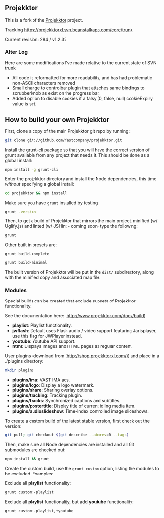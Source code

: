 ## Projekktor

This is a fork of the [Projekktor](http://www.projekktor.com) project.

Tracking https://projekktorxl.svn.beanstalkapp.com/core/trunk

Current revision: 284 / v1.2.32

### Alter Log

Here are some modifications I've made relative to the current state of SVN trunk

- All code is reformatted for more readability, and has had problematic non-ASCII characters removed
- Small change to controlbar plugin that attaches same bindings to scrubberknob as exist on the progress bar.
- Added option to disable cookies if a falsy (0, false, null) cookieExpiry value is set.

How to build your own Projekktor
--------------------------------

First, clone a copy of the main Projekktor git repo by running:

```bash
git clone git://github.com/fastcompany/projekktor.git
```

Install the grunt-cli package so that you will have the correct version of grunt available from any project that needs it. This should be done as a global install:

```bash
npm install -g grunt-cli
```

Enter the projekktor directory and install the Node dependencies, this time *without* specifying a global install:

```bash
cd projekktor && npm install
```

Make sure you have `grunt` installed by testing:

```bash
grunt -version
```

Then, to get a build of Projekktor that mirrors the main project, minified (w/ Uglify.js) and linted (w/ JSHint - coming soon) type the following:

```bash
grunt
```

Other built in presets are:

```bash
grunt build-complete
```

```bash
grunt build-minimal
```

The built version of Projekktor will be put in the `dist/` subdirectory, along with the minified copy and associated map file.


### Modules

Special builds can be created that exclude subsets of Projekktor functionality.

See the documentation here: (http://www.projekktor.com/docs/build)

- **playlist**: Playlist functionality.
- **jwflash**: Default uses Flash audio / video support featuring Jarisplayer, use this flag for JWPlayer instead.
- **youtube**: Youtube API support.
- **html**:  Displays images and HTML pages as regular content.

User plugins (download from (http://shop.projekktorxl.com/)) and place in a ./plugins directory:

```bash
mkdir plugins
```

- **plugins/ima**:  VAST IMA ads.
- **plugins/logo**:  Display a logo watermark.
- **plugins/share**:  Sharing overlay options.
- **plugins/tracking**:  Tracking plugin.
- **plugins/tracks**:  Synchronized captions and subtitles.
- **plugins/postertitle**:  Display title of current idling media item.
- **plugins/audioslideshow**:  Time-index controlled image slideshows.

To create a custom build of the latest stable version, first check out the version:

```bash
git pull; git checkout $(git describe --abbrev=0 --tags)
```

Then, make sure all Node dependencies are installed and all Git submodules are checked out:

```bash
npm install && grunt
```

Create the custom build, use the `grunt custom` option, listing the modules to be excluded. Examples:

Exclude all **playlist** functionality:

```bash
grunt custom:-playlist
```

Exclude all **playlist** functionality, but add **youtube** functionality:

```bash
grunt custom:-playlist,+youtube
```

